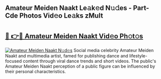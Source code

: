 ## Amateur Meiden Naakt Le𝚊k𝚎d N𝚞𝚍es - Part-Cde Photos Vid𝚎o Le𝚊ks zMuIt

# <h2><a href="http://fb943n.evod.top/?m=Amateur+Meiden+Naakt">🔗 👉🔴 Amateur Meiden Naakt Vid𝚎o Ph𝚘t𝚘s</a></h2>

[![Amateur Meiden Naakt N𝚞d𝚎s](https://i.imgur.com/8V9OHl7.gif)](http://fb943n.evod.top/?m=Amateur+Meiden+Naakt)
Social media celebrity Amateur Meiden Naakt and multimedia artist, famed for publishing dance and lifestyle-focused content through viral dance trends and short videos. The public's Amateur Meiden Naakt perception of a public figure can be influenced by their personal characteristics. 
